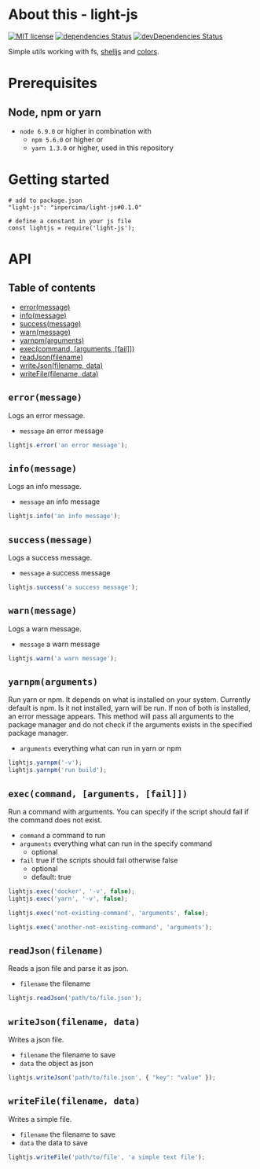 # About this - light-js
[![MIT license](https://img.shields.io/badge/license-MIT-blue.svg)](./LICENSE.md)
[![dependencies Status](https://david-dm.org/inpercima/swaaplate-tools/status.svg)](https://david-dm.org/inpercima/swaaplate-tools)
[![devDependencies Status](https://david-dm.org/inpercima/swaaplate-tools/dev-status.svg)](https://david-dm.org/inpercima/swaaplate-tools?type=dev)

Simple utils working with fs, [shelljs](https://github.com/shelljs/shelljs) and [colors](https://github.com/Marak/colors.js).

# Prerequisites
## Node, npm or yarn
* `node 6.9.0` or higher in combination with
  * `npm 5.6.0` or higher or
  * `yarn 1.3.0` or higher, used in this repository

# Getting started

```
# add to package.json
"light-js": "inpercima/light-js#0.1.0"

# define a constant in your js file
const lightjs = require('light-js');
```

# API
## Table of contents
* [error(message)](#errormessage)
* [info(message)](#infomessage)
* [success(message)](#successmessage)
* [warn(message)](#warnmessage)
* [yarnpm(arguments)](#yarnpmarguments)
* [exec(command, [arguments, [fail]])](#execcommand-arguments-fail)
* [readJson(filename)](#readjsonfilename)
* [writeJson(filename, data)](#writejsonfilename-data)
* [writeFile(filename, data)](#writefilefilename-data)

## `error(message)`
Logs an error message.
* `message` an error message

```javascript
lightjs.error('an error message');
```

## `info(message)`
Logs an info message.
* `message` an info message

```javascript
lightjs.info('an info message');
```

## `success(message)`
Logs a success message.
* `message` a success message

```javascript
lightjs.success('a success message');
```

## `warn(message)`
Logs a warn message.
* `message` a warn message

```javascript
lightjs.warn('a warn message');
```

## `yarnpm(arguments)`
Run yarn or npm. It depends on what is installed on your system. Currently default is npm. Is it not installed, yarn will be run.
If non of both is installed, an error message appears.
This method will pass all arguments to the package manager and do not check if the arguments exists in the specified package manager.
* `arguments` everything what can run in yarn or npm

```javascript
lightjs.yarnpm('-v');
lightjs.yarnpm('run build');
```

## `exec(command, [arguments, [fail]])`
Run a command with arguments. You can specify if the script should fail if the command does not exist.
* `command` a command to run
* `arguments` everything what can run in the specify command
  * optional
* `fail` true if the scripts should fail otherwise false
  * optional
  * default: true

```javascript
lightjs.exec('docker', '-v', false);
lightjs.exec('yarn', '-v', false);

lightjs.exec('not-existing-command', 'arguments', false);

lightjs.exec('another-not-existing-command', 'arguments');
```

## `readJson(filename)`
Reads a json file and parse it as json.
* `filename` the filename

```javascript
lightjs.readJson('path/to/file.json');
```

## `writeJson(filename, data)`
Writes a json file.
* `filename` the filename to save
* `data` the object as json

```javascript
lightjs.writeJson('path/to/file.json', { "key": "value" });
```

## `writeFile(filename, data)`
Writes a simple file.
* `filename` the filename to save
* `data` the data to save

```javascript
lightjs.writeFile('path/to/file', 'a simple text file');
```

